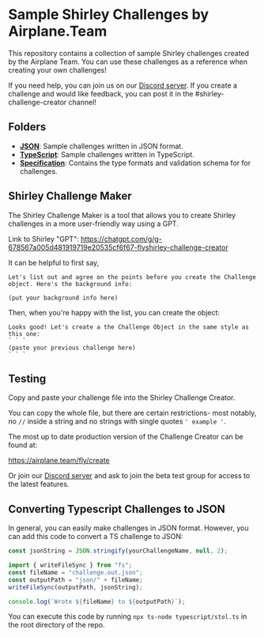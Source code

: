 # Sample Shirley Challenges by Airplane.Team

This repository contains a collection of sample Shirley challenges created by the Airplane Team. You can use these challenges as a reference when creating your own challenges!

If you need help, you can join us on our [Discord server](https://airplane.team/discord). If you create a challenge and would like feedback, you can post it in the #shirley-challenge-creator channel!

## Folders

- **[JSON](./json)**: Sample challenges written in JSON format.
- **[TypeScript](./typescript)**: Sample challenges written in TypeScript.
- **[Specification](./specification)**: Contains the type formats and validation schema for for challenges.

## Shirley Challenge Maker

The Shirley Challenge Maker is a tool that allows you to create Shirley challenges in a more user-friendly way using a GPT.

Link to Shirley "GPT":
https://chatgpt.com/g/g-678567a005d481919719e20535cf6f67-flyshirley-challenge-creator

It can be helpful to first say,

```
Let's list out and agree on the points before you create the Challenge object. Here's the background info:

(put your background info here)
```

Then, when you're happy with the list, you can create the object:

```
Looks good! Let's create a the Challenge Object in the same style as this one:
` ` `
(paste your previous challenge here)
` ` `
```

## Testing

Copy and paste your challenge file into the Shirley Challenge Creator.

You can copy the whole file, but there are certain restrictions- most notably, no `//` inside a string and no strings with single quotes `' example '`.

The most up to date production version of the Challenge Creator can be found at:

https://airplane.team/fly/create

Or join our [Discord server](https://airplane.team/discord) and ask to join the beta test group for access to the latest features.

## Converting Typescript Challenges to JSON

In general, you can easily make challenges in JSON format. However, you can add this code to convert a TS challenge to JSON:

```typescript
const jsonString = JSON.stringify(yourChallengeName, null, 2);

import { writeFileSync } from "fs";
const fileName = "challenge.out.json";
const outputPath = "json/" + fileName;
writeFileSync(outputPath, jsonString);

console.log(`Wrote ${fileName} to ${outputPath}`);
```

You can execute this code by running `npx ts-node typescript/stol.ts` in the root directory of the repo.
